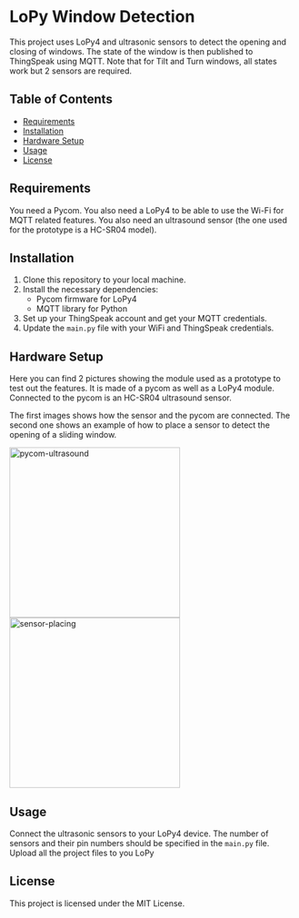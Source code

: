 # LoPy Window Detection

This project uses LoPy4 and ultrasonic sensors to detect the opening and closing of windows. The state of the window is then published to ThingSpeak using MQTT. Note that for Tilt and Turn windows, all states work but 2 sensors are required.

## Table of Contents

- [Requirements](#requirements)
- [Installation](#installation)
- [Hardware Setup](#hard-setup)
- [Usage](#usage)
- [License](#license)

## Requirements

You need a Pycom. You also need a LoPy4 to be able to use the Wi-Fi for MQTT related features. You also need an ultrasound sensor (the one used for the prototype is a HC-SR04 model).

## Installation

1. Clone this repository to your local machine.
2. Install the necessary dependencies:
    - Pycom firmware for LoPy4
    - MQTT library for Python
3. Set up your ThingSpeak account and get your MQTT credentials.
4. Update the `main.py` file with your WiFi and ThingSpeak credentials.

## Hardware Setup<a name="hard-setup"/>

Here you can find 2 pictures showing the module used as a prototype to test out the features. It is made of a pycom as well as a LoPy4 module. Connected to the pycom is an HC-SR04 ultrasound sensor.

The first images shows how the sensor and the pycom are connected.
The second one shows an example of how to place a sensor to detect the opening of a sliding window.

<img src="https://github.com/HectorBertucat/lopy-window-detection/assets/47351005/04ddf002-cadc-49cb-a236-c1f2f4a5ea82" alt="pycom-ultrasound" width="300"/> <img src="https://github.com/HectorBertucat/lopy-window-detection/assets/47351005/e28fd631-acee-412a-9650-731243e4435f" alt="sensor-placing" width="300"/>

## Usage

Connect the ultrasonic sensors to your LoPy4 device. The number of sensors and their pin numbers should be specified in the `main.py` file.
Upload all the project files to you LoPy

## License

This project is licensed under the MIT License.
